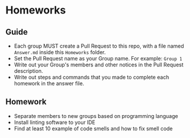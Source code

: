 # Homeworks

## Guide

- Each group MUST create a Pull Request to this repo, with a file named `Answer.md` inside this `Homeworks` folder.
- Set the Pull Request name as your Group name. For example: `Group 1`
- Write out your Group's members and other notices in the Pull Request description.
- Write out steps and commands that you made to complete each homework in the answer file.

## Homework

- Separate members to new groups based on programming language
- Install linting software to your IDE
- Find at least 10 example of code smells and how to fix smell code
